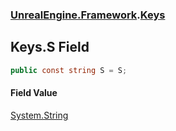### [UnrealEngine.Framework](UnrealEngine_Framework.md 'UnrealEngine.Framework').[Keys](Keys.md 'UnrealEngine.Framework.Keys')
## Keys.S Field
```csharp
public const string S = S;
```
#### Field Value
[System.String](https://docs.microsoft.com/en-us/dotnet/api/System.String 'System.String')
